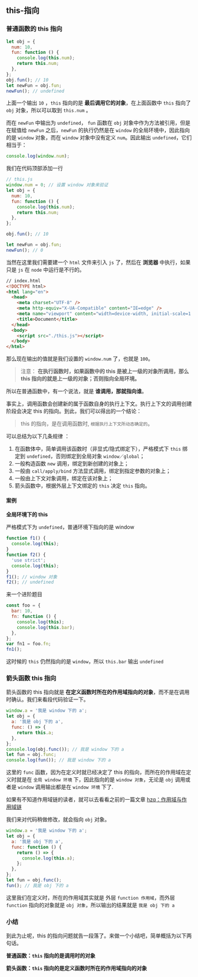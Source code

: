 ## this-指向

### 普通函数的 this 指向

```javascript
let obj = {
  num: 10,
  fun: function () {
    console.log(this.num);
    return this.num;
  },
};
obj.fun(); // 10
let newFun = obj.fun;
newFun(); // undefined
```

上面一个输出 `10` ，`this` 指向的是 **最后调用它的对象**，在上面函数中 `this` 指向了 `obj` 对象，所以可以取到 `this.num` 。

而在 `newFun` 中输出为 `undefined`， `fun` 函数在 `obj` 对象中作为方法被引用，但是在赋值给 `newFun` 之后，`newFun` 的执行仍然是在 `window` 的全局环境中，因此指向的是 `window` 对象，而在 `window` 对象中没有定义 `num`。因此输出 `undefined`，它们相当于：

```javascript
console.log(window.num);
```

我们在代码顶部添加一行

```javascript
// this.js
window.num = 0; // 设置 window 对象来验证
let obj = {
  num: 10,
  fun: function () {
    console.log(this.num);
    return this.num;
  },
};

obj.fun(); // 10

let newFun = obj.fun;
newFun(); // 0
```

当然在这里我们需要建一个 `html` 文件来引入 `js` 了，然后在 **浏览器** 中执行，如果只是 `js` 在 `node` 中运行是不行的。

```html
// index.html
<!DOCTYPE html>
<html lang="en">
  <head>
    <meta charset="UTF-8" />
    <meta http-equiv="X-UA-Compatible" content="IE=edge" />
    <meta name="viewport" content="width=device-width, initial-scale=1.0" />
    <title>Document</title>
  </head>
  <body>
    <script src="./this.js"></script>
  </body>
</html>
```

那么现在输出的值就是我们设置的 `window.num` 了，也就是 `100`。

> 注意： **在执行函数时，如果函数中的 this 是被上一级的对象所调用，那么 this 指向的就是上一级的对象；否则指向全局环境。**

所以在普通函数中，有一个说法，就是 **谁调用，那就指向谁**。

事实上，调用函数会创建新的属于函数自身的执行上下文。执行上下文的调用创建阶段会决定 this 的指向。到此，我们可以得出的一个结论：

> this 的指向，是在调用函数时, `根据执行上下文所动态确定的`。

可以总结为以下几条规律 ：

1. 在函数体中，简单调用该函数时（非显式/隐式绑定下），严格模式下 `this` 绑定到 `undefined`，否则绑定到全局对象 `window／global`；
2. 一般构造函数 `new` 调用，绑定到新创建的对象上；
3. 一般由 `call/apply/bind` 方法显式调用，绑定到指定参数的对象上；
4. 一般由上下文对象调用，绑定在该对象上；
5. 箭头函数中，根据外层上下文绑定的 `this` 决定 `this` 指向。

#### 案例

**全局环境下的 this**

严格模式下为 `undefined`，普通环境下指向的是 window

```javascript
function f1() {
  console.log(this);
}
function f2() {
  'use strict';
  console.log(this);
}
f1(); // window 对象
f2(); // undefined
```

来一个进阶题目

```javascript
const foo = {
  bar: 10,
  fn: function () {
    console.log(this);
    console.log(this.bar);
  },
};
var fn1 = foo.fn;
fn1();
```

这时候的 `this` 仍然指向的是 `window`，所以 `this.bar` 输出 `undefined`

### 箭头函数 this 指向

箭头函数的 this 指向就是 **在定义函数时所在的作用域指向的对象**，而不是在调用时确认。我们来看段代码验证一下。

```javascript
window.a = '我是 window 下的 a';
let obj = {
  a: '我是 obj 下的 a',
  func: () => {
    return this.a;
  },
};
console.log(obj.func()); // 我是 window 下的 a
let fun = obj.func;
console.log(fun()); // 我是 window 下的 a
```

这里的 `func` 函数，因为在定义时就已经决定了 this 的指向，而所在的作用域在定义时就是在 `全局 window 环境` 下，因此指向的是 `window 对象`，无论是 `obj` 调用或者是 `window` 调用输出都是在 `window 环境` 下了.

如果有不知道作用域链的读者，就可以去看看之前的一篇文章 [hzq：作用域与作用域链](#1)

我们来对代码稍做修改，就会指向 `obj` 对象。

```javascript
window.a = '我是 window 下的 a';
let obj = {
  a: '我是 obj 下的 a',
  func: function () {
    return () => {
      console.log(this.a);
    };
  },
};
let fun = obj.func();
fun(); // 我是 obj 下的 a
```

这里我们在定义时，所在的作用域其实就是 外层 `function 作用域`，而外层 `function` 指向的对象就是 `obj 对象`，所以输出的结果就是 `我是 obj 下的 a`

### 小结

到此为止呢，this 的指向问题就告一段落了。来做一个小结吧，简单概括为以下两句话。

**普通函数：`this` 指向的是调用时的对象**

**箭头函数：`this` 指向的是定义函数时所在的作用域指向的对象**
